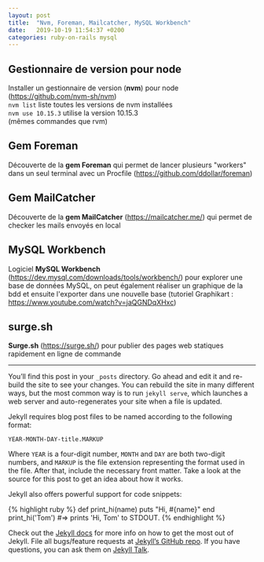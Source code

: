 ```yaml
---
layout: post
title:  "Nvm, Foreman, Mailcatcher, MySQL Workbench"
date:   2019-10-19 11:54:37 +0200
categories: ruby-on-rails mysql
---
```

## Gestionnaire de version pour node
Installer un gestionnaire de version (**nvm**) pour node (<https://github.com/nvm-sh/nvm>)  
`nvm list` liste toutes les versions de nvm installées  
`nvm use 10.15.3` utilise la version 10.15.3  
(mêmes commandes que rvm)

## Gem Foreman
Découverte de la **gem Foreman** qui permet de lancer plusieurs "workers" dans un seul terminal avec un Procfile (<https://github.com/ddollar/foreman>)  

## Gem MailCatcher
Découverte de la **gem MailCatcher** (<https://mailcatcher.me/>) qui permet de checker les mails envoyés en local 

## MySQL Workbench
Logiciel **MySQL Workbench** (<https://dev.mysql.com/downloads/tools/workbench/>) pour explorer une base de données MySQL, on peut également réaliser un graphique de la bdd et ensuite l'exporter dans une nouvelle base (tutoriel Graphikart : <https://www.youtube.com/watch?v=jaQGNDqXHxc>)

## surge.sh
**Surge.sh** (<https://surge.sh/>) pour publier des pages web statiques rapidement en ligne de commande

---------------------

You’ll find this post in your `_posts` directory. Go ahead and edit it and re-build the site to see your changes. You can rebuild the site in many different ways, but the most common way is to run `jekyll serve`, which launches a web server and auto-regenerates your site when a file is updated.

Jekyll requires blog post files to be named according to the following format:

`YEAR-MONTH-DAY-title.MARKUP`

Where `YEAR` is a four-digit number, `MONTH` and `DAY` are both two-digit numbers, and `MARKUP` is the file extension representing the format used in the file. After that, include the necessary front matter. Take a look at the source for this post to get an idea about how it works.

Jekyll also offers powerful support for code snippets:

{% highlight ruby %}
def print_hi(name)
  puts "Hi, #{name}"
end
print_hi('Tom')
#=> prints 'Hi, Tom' to STDOUT.
{% endhighlight %}

Check out the [Jekyll docs][jekyll-docs] for more info on how to get the most out of Jekyll. File all bugs/feature requests at [Jekyll’s GitHub repo][jekyll-gh]. If you have questions, you can ask them on [Jekyll Talk][jekyll-talk].

[jekyll-docs]: https://jekyllrb.com/docs/home
[jekyll-gh]:   https://github.com/jekyll/jekyll
[jekyll-talk]: https://talk.jekyllrb.com/
